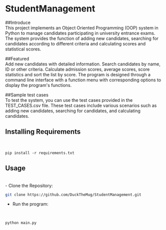 # StudentManagement

##Introduce
<br>
This project implements an Object Oriented Programming (OOP) system in Python to manage candidates participating in university entrance exams. The system provides the function of adding new candidates, searching for candidates according to different criteria and calculating scores and statistical scores.

##Featured
<br>
Add new candidates with detailed information. Search candidates by name, ID or other criteria. Calculate admission scores, average scores, score statistics and sort the list by score.
The program is designed through a command line interface with a function menu with corresponding options to display the program's functions.

##Sample test cases
<br>
To test the system, you can use the test cases provided in the TEST_CASES.csv file. These test cases include various scenarios such as adding new candidates, searching for candidates, and calculating candidates.

## Installing Requirements
<br>

```pip
pip install -r requirements.txt
```

## Usage
<br>
- Clone the Repository:
 <br>
 
 ```sh
 git clone https://github.com/DuckTheMug/StudentManagement.git 
 ```
  
- Run the program:
<br>

```sh
python main.py
```
